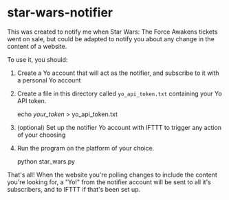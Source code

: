 # star-wars-notifier

This was created to notify me when Star Wars: The Force Awakens tickets went on sale, but could be adapted 
to notify you about any change in the content of a website.

To use it, you should:
  1. Create a Yo account that will act as the notifier, and subscribe to it with a personal Yo account
  2. Create a file in this directory called `yo_api_token.txt` containing your Yo API token.
  
        echo *your_token* > yo_api_token.txt
  
  3. (optional) Set up the notifier Yo account with IFTTT to trigger any action of your choosing
  4. Run the program on the platform of your choice.
  
        python star_wars.py
        
That's all! When the website you're polling changes to include the content you're looking for, a "Yo!" from
the notifier account will be sent to all it's subscribers, and to IFTTT if that's been set up.

